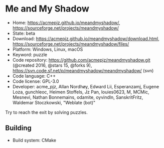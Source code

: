 # Me and My Shadow

- Home: https://acmepjz.github.io/meandmyshadow/, https://sourceforge.net/projects/meandmyshadow/
- State: beta
- Download: https://acmepjz.github.io/meandmyshadow/download.html, https://sourceforge.net/projects/meandmyshadow/files/
- Platform: Windows, Linux, macOS
- Keyword: puzzle
- Code repository: https://github.com/acmepjz/meandmyshadow.git (@created 2016, @stars 15, @forks 9), https://svn.code.sf.net/p/meandmyshadow/meandmyshadow/ (svn)
- Code language: C++
- Code license: GPL-3.0
- Developer: acme_pjz, Allan Nordhøy, Edward Lii, Esperanzamj, Eugene Loza, gunchleoc, Heimen Stoffels, Jz Pan, louies0623, M, MCMic, Mesnevi, Nathan Bonnemains, odamite, oyvindln, SanskritFritz, Waldemar Stoczkowski, "Weblate (bot)"

Try to reach the exit by solving puzzles.

## Building

- Build system: CMake
